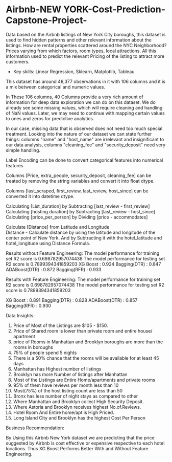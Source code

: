 # Airbnb-NEW YORK-Cost-Prediction-Capstone-Project-
Data based on the Airbnb listings of New York City boroughs, this dataset is used to find hidden patterns and other relevant information about the listings. How are rental properties scattered around the NYC Neighborhood? Prices varying from which factors, room types, local attractions. All this information used to predict the relevant Pricing of the listing to attract more customers.  
- Key skills: Linear Regression, Sklearn, Matplotlib, Tableau

This dataset has around 48,377 observations in it with 106 columns and it is a mix between categorical and numeric values.

In These 106 columns, 40 Columns provide a very rich amount of information for deep data exploration we can do on this dataset. We do already see some missing values, which will require cleaning and handling of NaN values. Later, we may need to continue with mapping certain values to ones and zeros for predictive analytics.

In our case, missing data that is observed does not need too much special treatment. Looking into the nature of our dataset we can state further things: columns "name" and "host_name" are irrelevant and insignificant to our data analysis, columns "cleaning_fee" and "security_deposit" need very simple handling. 

Label Encoding can be done to convert categorical features into numerical features

Columns [Price, extra_people, security_deposit, cleaning_fee] can be treated by removing the string variables and convert it into float dtype.

Columns [last_scraped, first_review, last_review, host_since] can be converted it into datetime dtype.

Calculating [List_duration] by Subtracting [last_review - first_review]
Calculating [hosting duration] by Subtracting [last_review - host_since]
Calculating [price_per_person] by Dividing [price - accommodates]

Calculate [Distance] from Latitude and Longitude  
Distance - Calculate distance by using the latitude and longitude of the center point of New York. 
And by Subtracting it with the hotel_latitude and hotel_longitude using Distance Formula.

Results without Feature Engineering:
The model performance for training set R2 score is 0.698782957074438
The model performance for testing set R2 score is 0.7899394341859203
  XG Boost : 0.924
  Bagging(DTR) : 0.847
  ADABoost(DTR) : 0.872
  Bagging(RFR) : 0.933

Results with Feature Engineering:
The model performance for training set R2 score is 0.698782957074438
The model performance for testing set R2 score is 0.7899394341859203

  XG Boost : 0.891
  Bagging(DTR) : 0.828
  ADABoost(DTR) : 0.857
  Bagging(RFR) : 0.930
  
  
Data Insights:

1. Price of Most of the Listings are $105 - $150.
2. Price of Shared room is lower than private room and entire house/ apartment
3. price of Rooms in Manhattan and Brooklyn boroughs are more than the rooms in boroughs
4. 75% of people spend 5 nights
5. There is a 50% chance that the rooms will be available for at least 45 days 
6. Manhattan has Highest number of listings
7. Brooklyn has more Number of listings after Manhattan 
8. Most of the Listings are Entire Home/apartments and private rooms 
9. 95% of them have reviews per month less than 10 
10. Most(75%) of the host listing count are less than 50 
11. Bronx has less number of night stays as compared to other
12. Where Manhattan and Brooklyn collect High Security Deposit.
13. Where Astoria and Brooklyn receives highest No.of.Reviews.  
14. Hotel Room And Entire home/apt is High Priced.
15. Long Island City and Brooklyn has the highest Cost Per Person

Business Recommendation:

By Using this Airbnb New York dataset we are predicting that the price suggested by Airbnb is cost effective or expensive respective to each hotel locations.
Thus XG Boost Performs Better With and Without Feature Engineering.
